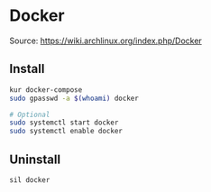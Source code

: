 # Docker

Source: <https://wiki.archlinux.org/index.php/Docker>

## Install
```sh
kur docker-compose
sudo gpasswd -a $(whoami) docker

# Optional
sudo systemctl start docker
sudo systemctl enable docker
```

## Uninstall
```sh
sil docker
```
